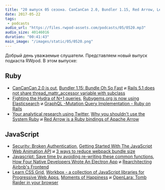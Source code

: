 ```yaml
---
title: "20 выпуск 05 сезона. CanCanCan 2.0, Bundler 1.15, Red Arrow, Learn CSS Grid, Workbox, Moments of Happiness и прочее"
date: 2017-05-22
tags:
 - podcasts
audio_url: "https://files.rwpod-assets.com/podcasts/05/0520.mp3"
audio_size: 40146016
duration: "00:41:43"
main_image: "/images/static/05/0520.png"
---
```


Добрый день уважаемые слушатели. Представляем новый выпуск подкаста RWpod. В этом выпуске:

## Ruby

 - [CanCanCan 2.0 is out](https://medium.com/@coorasse/cancancan-2-0-is-out-98abbf8f32d4), [Bundler 1.15: Bundle Oh So Fast](http://bundler.io/blog/2017/05/19/bundler-1-15-bundle-oh-so-fast.html) и [Rails 5.1 does not share thread_mattr_accessor variable with subclass](http://blog.bigbinary.com/2017/05/16/rails-5-1-does-not-share-thread-mattr-accessor-variable-with-sub-class.html)
 - [Fighting the Hydra of N+1 queries](https://evilmartians.com/chronicles/fighting-the-hydra-of-n-plus-one-queries), [Rubygems.org is now using Elasticsearch](https://hackernoon.com/you-know-for-search-de62b6126a86) и [GraphQL -Mutation Query Implementation - Ruby on Rails](http://tech.eshaiju.in/blog/2017/05/15/graphql-mutation-query-implementation-ruby-on-rails/)
 - [Your analytical research using Twitter](https://theoryofe.co/2017/05/15/your-analytical-research-using-twitter/), [Why you shouldn't use the System Ruby](https://chrisherring.co/posts/why-you-shouldn-t-use-the-system-ruby) и [Red Arrow is a Ruby bindings of Apache Arrow](https://github.com/red-data-tools/red-arrow)

## JavaScript

 - [Security: Broken Authentication](https://hackernoon.com/node-security-authentication-javascript-tutorial-example-session-brute-force-rainbow-table-crack-hijack-3b6c56ee938c), [Getting Started With The JavaScript Web Animation API](http://tutorialzine.com/2017/05/getting-started-with-the-javascript-web-animation-api/) и [3 ways to reduce webpack bundle size](http://blog.jakoblind.no/2017/05/18/3-ways-to-reduce-webpack-bundle-size/)
 - [Javascript: Save time by avoiding re-writing these common functions](https://startupsventurecapital.com/javascript-save-time-by-avoiding-re-writing-these-common-functions-266835c0bf68), [How Four Native Developers Wrote An Electron App](https://githubengineering.com/how-four-native-developers-wrote-an-electron-app/) и [Rearchitecting Airbnb's Frontend](https://medium.com/airbnb-engineering/rearchitecting-airbnbs-frontend-5e213efc24d2)
 - [Learn CSS Grid](http://learncssgrid.com/), [Workbox - a collection of JavaScript libraries for Progressive Web Apps](https://workboxjs.org/), [Moments of Happiness](https://moments.epic.net/) и [OpenLara: Tomb Raider in your browser](http://xproger.info/projects/OpenLara/)

